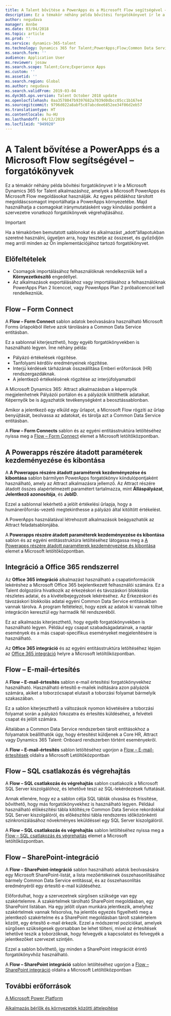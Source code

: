 ```yaml
---
title: A Talent bővítése a PowerApps és a Microsoft Flow segítségével – forgatókönyvek
description: Ez a témakör néhány példa bővítési forgatókönyvet ír le a Microsoft Dynamics 365 for Talent alkalmazáshoz, amelyek a Microsoft PowerApps és Microsoft Flow megoldásokat használják.
author: negudava
manager: Annbe
ms.date: 03/04/2018
ms.topic: article
ms.prod: ''
ms.service: dynamics-365-talent
ms.technology: Dynamics 365 for Talent;PowerApps;Flow;Common Data Service
ms.search.form: ''
audience: Application User
ms.reviewer: josaw
ms.search.scope: Talent;Core;Experience Apps
ms.custom: ''
ms.assetid: ''
ms.search.region: Global
ms.author: negudava
ms.search.validFrom: 2019-03-04
ms.dyn365.ops.version: Talent October 2018 update
ms.openlocfilehash: 0aa3578047b9397682a7039d0dbcc05cc1b167e4
ms.sourcegitcommit: 9796d022a8abf5c07abcdee6852ee34f06d2eb57
ms.translationtype: HT
ms.contentlocale: hu-HU
ms.lasthandoff: 04/12/2019
ms.locfileid: "949920"
---
```

# <a name="extend-talent-by-using-powerapps-and-microsoft-flow---example-scenarios"></a>A Talent bővítése a PowerApps és a Microsoft Flow segítségével – forgatókönyvek

Ez a témakör néhány példa bővítési forgatókönyvet ír le a Microsoft Dynamics 365 for Talent alkalmazáshoz, amelyek a Microsoft PowerApps és Microsoft Flow megoldásokat használják. Az egyes példákhoz társított megoldáscsomagot importálhatja a PowerApps környezetébe. Majd használhatja a csomagokat iránymutatásként vagy kiindulási pontként a szervezetre vonatkozó forgatókönyvek végrehajtásához.

> [!IMPORTANT]
> Ha a témakörben bemutatott sablonokat és alkalmazást „adott”állapotukban szeretné használni, ügyeljen arra, hogy tesztelje az összeset, és győződjön meg arról minden az Ön implementációjához tartozó forgatókönyvet.


## <a name="prerequisites"></a>Előfeltételek

- Csomagok importálásához felhasználóknak rendelkezniük kell a **Környezetkészítő** engedéllyel.
- Az alkalmazások exportálásához vagy importálásához a felhasználóknak PowerApps Plan 2 licenccel, vagy PowerApps Plan 2 próbalicenccel kell rendelkezniük.

## <a name="flow--form-connect"></a>Flow – Form Connect

A **Flow – Form Connect** sablon adatok beolvasására használható Microsoft Forms űrlapokból illetve azok tárolására a Common Data Service entitásban.

Ez a sablonnal kiterjeszthető, hogy egyéb forgatókönyvekben is használható legyen. Íme néhány példa:

- Pályázó értékelések rögzítése.
- Tanfolyami kérdőív eredményeinek rögzítése.
- Interjú kérdések tárházának összeállítása Emberi erőforrások (HR) rendszergazdáknak.
- A jelentkező értékelésének rögzítése az interjúfolyamatból

A Microsoft Dynamics 365: Attract alkalmazásban a képernyők megjelenhetnek Pályázói portálon és a pályázók kitölthetik adataikat. Képernyők be is ágyazhatók tevékenységként a beosztássablonban.

Amikor a jelentkező egy elküld egy űrlapot, a Microsoft Flow rögzíti az űrlap benyújtását, beolvassa az adatokat, és tárolja azt a Common Data Service entitásban.

A **Flow – Form Connects** sablon és az egyéni entitásstruktúra letöltéséhez nyissa meg a [Flow – Form Connect](https://go.microsoft.com/fwlink/?linkid=2081988) elemet a Microsoft letöltőközpontban.

## <a name="initiate-and-extract-parameters-passed-to-powerapps"></a>A Powerapps részére átadott paraméterek kezdeményezése és kibontása

A **A Powerapps részére átadott paraméterek kezdeményezése és kibontása** sablon bármilyen PowerApps forgatókönyv kiindulópontjaként használható, amely az Attract alkalmazásra jellemző. Az Attract részére átadott összes alapértelmezett paramétert tartalmazza, mint **Álláspályázat**, **Jelentkező azonosítója**, és **JobID**.

Ezzel a sablonnal lekérhető a jelölt értékelési űrlapja, hogy a humánerőforrás-vezető megtekinthesse a pályázó által kitöltött értékelést.

A PowerApps használatával létrehozott alkalmazások beágyazhatók az Attract feladatsablonjába.

A **Powerapps részére átadott paraméterek kezdeményezése és kibontása** sablon és az egyéni entitásstruktúra letöltéséhez látogassa meg a [A Powerapps részére átadott paraméterek kezdeményezése és kibontása](https://go.microsoft.com/fwlink/?linkid=2081991) elemet a Microsoft letöltőközpontban.

## <a name="integration-with-office-365"></a>Integráció a Office 365 rendszerrel

Az **Office 365 integráció** alkalmazást használható a csapatinformációk lekéréshez a Microsoft Office 365 bejelentkezett felhasználói számára. Ez a Talent dolgozóira hivatkozik az érkezéskori és távozáskori blokkolás részletes adatai, és a kivételbejegyzések lekéréséhez. Az Érkezéskori és távozáskori blokkolás adatai egyéni Common Data Service entitásokban vannak tárolva. A program feltételezi, hogy ezek az adatok ki vannak töltve integráción keresztül egy harmadik fél rendszeréből.

Ez az alkalmazás kiterjeszthető, hogy egyéb forgatókönyvekben is használható legyen. Például egy csapat szabadságadatainak, a naptár események és a más csapat-specifikus eseményeket megjelenítésére is használható.

Az **Office 365 integráció** és az egyéni entitásstruktúra letöltéséhez lépjen az [Office 365 integráció](https://go.microsoft.com/fwlink/?linkid=2081787) helyre a Microsoft letöltőközpontban.

## <a name="flow--email-notification"></a>Flow – E-mail-értesítés

A **Flow – E-mail-értesítés** sablon e-mail értesítési forgatókönyvekhez használható. Használható értesítő e-mailek indítására azon pályázók számára, akiket a toborzócsapat elutasít a toborzási folyamat bármelyik szakaszában.

Ez a sablon kiterjeszthető a változások nyomon követésére a toborzási folyamat során a pályázó fokozatra és értesítés küldéséhez, a felvételi csapat és jelölt számára.

Általában a Common Data Service rendszerben tárolt entitásokhoz a folyamatok beállíthatók úgy, hogy értesítést küldjenek a Core HR, Attract vagy Dynamics 365 Talent: Onboard rendszerben történt eseményekről.

A **Flow – E-mail-értesítés** sablon letöltéséhez ugorjon a [Flow – E-mail-értesítések](https://go.microsoft.com/fwlink/?linkid=2082103) oldalra a Microsoft Letöltőközpontban

## <a name="flow--sql-connect-and-execute"></a>Flow – SQL csatlakozás és végrehajtás

A **Flow – SQL csatlakozás és végrehajtás** sablon csatlakozik a Microsoft SQL Server kiszolgálóhoz, és lehetővé teszi az SQL-lekérdezések futtatását.

Annak ellenére, hogy ez a sablon célja SQL táblák olvasása és frissítése, bővíthető, hogy más forgatókönyvekhez is használható legyen. Például használható előkészítési tábla kitöltés;re Common Data Service rekordokkal SQL Server kiszolgálóról, és előkészítési tábla rendszeres időközönkénti szinkronizálásához növekményes leküldéssel egy SQL Server kiszolgálóról.

A **Flow – SQL csatlakozás és végrehajtás** sablon letöltéséhez nyissa meg a [Flow – SQL csatlakozás és végrehajtás](https://go.microsoft.com/fwlink/?linkid=2081789) elemet a Microsoft letöltőközpontban.

## <a name="flow--sharepoint-integration"></a>Flow – SharePoint-integráció

A **Flow – SharePoint-integráció** sablon használható adatok beolvasására egy Microsoft SharePoint-listát, a lista mezőértékeinek összehasonlításához bármely Common Data Service entitással, és az összehasonlítás eredményéről egy értesítő e-mail küldéséhez. 

Előfordulhat, hogy a szervezetnek sürgősen szüksége van egy szakértelemre. A szakértelmek tárolható SharePoint megoldásban, egy SharePoint listában. Ha egy jelölt olyan munkára jelentkezik, amelyhez szakértelmek vannak felsorolva, ha jelentős egyezés figyelhető meg a jelentkező szakértelme és a SharePoint megoldásban tárolt szakértelem között, egy értesítő e-mail érkezik. Ezzel a módszerrel pozíciókat, amelyek sürgősen szükségesek gyorsabban be lehet tölteni, mivel az értesítések lehetővé teszik a toborzóknak, hogy felvegyék a kapcsolatot és felvegyék a jelentkezőket szervezet szintjén.

Ezzel a sablon bővíthető, így minden a SharePoint integrációt érintő forgatókönyvhöz használható.

A **Flow – SharePoint integráció** sablon letöltéséhez ugorjon a [Flow – SharePoint integráció](https://go.microsoft.com/fwlink/?linkid=2082109) oldalra a Microsoft Letöltőközpontban



## <a name="additional-resources"></a>További erőforrások

[A Microsoft Power Platform](https://docs.microsoft.com/power-platform/admin/admin-documentation)

[Alkalmazás bérlők és környezetek közötti áttelepítése](https://docs.microsoft.com/en-us/power-platform/admin/environment-and-tenant-migration)

